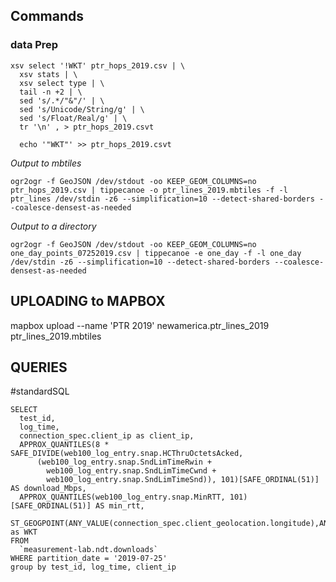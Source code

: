 ## Commands

### data Prep

```
xsv select '!WKT' ptr_hops_2019.csv | \
  xsv stats | \
  xsv select type | \
  tail -n +2 | \
  sed 's/.*/"&"/' | \
  sed 's/Unicode/String/g' | \
  sed 's/Float/Real/g' | \
  tr '\n' , > ptr_hops_2019.csvt

  echo '"WKT"' >> ptr_hops_2019.csvt
```

_Output to mbtiles_

```
ogr2ogr -f GeoJSON /dev/stdout -oo KEEP_GEOM_COLUMNS=no ptr_hops_2019.csv | tippecanoe -o ptr_lines_2019.mbtiles -f -l ptr_lines /dev/stdin -z6 --simplification=10 --detect-shared-borders --coalesce-densest-as-needed
```

_Output to a directory_

```
ogr2ogr -f GeoJSON /dev/stdout -oo KEEP_GEOM_COLUMNS=no one_day_points_07252019.csv | tippecanoe -e one_day -f -l one_day /dev/stdin -z6 --simplification=10 --detect-shared-borders --coalesce-densest-as-needed
```

## UPLOADING to MAPBOX

mapbox upload --name 'PTR 2019' newamerica.ptr_lines_2019 ptr_lines_2019.mbtiles

## QUERIES

#standardSQL
```
SELECT
  test_id,
  log_time,
  connection_spec.client_ip as client_ip,
  APPROX_QUANTILES(8 * SAFE_DIVIDE(web100_log_entry.snap.HCThruOctetsAcked,
      (web100_log_entry.snap.SndLimTimeRwin +
        web100_log_entry.snap.SndLimTimeCwnd +
        web100_log_entry.snap.SndLimTimeSnd)), 101)[SAFE_ORDINAL(51)] AS download_Mbps,
  APPROX_QUANTILES(web100_log_entry.snap.MinRTT, 101)[SAFE_ORDINAL(51)] AS min_rtt,
  ST_GEOGPOINT(ANY_VALUE(connection_spec.client_geolocation.longitude),ANY_VALUE(connection_spec.client_geolocation.latitude)) as WKT
FROM
  `measurement-lab.ndt.downloads`
WHERE partition_date = '2019-07-25'
group by test_id, log_time, client_ip
```


